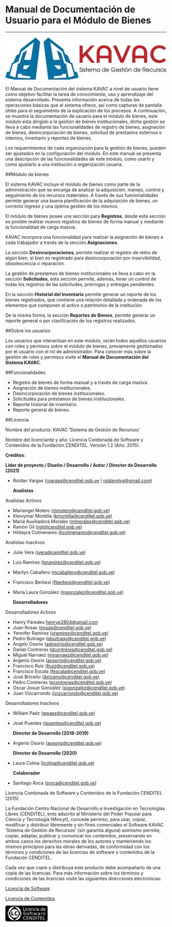 # Manual de Documentación de Usuario para el Módulo de Bienes
*************************************************************

![Screenshot](img/logokavac.png#imagen)

El Manual de Documentación del sistema KAVAC a nivel de usuario tiene como objetivo facilitar la tarea de conocimiento, uso y aprendizaje del sistema desarrollado. Presenta información acerca de todas las operaciones básicas que el sistema ofrece, así como capturas de pantalla útiles para el seguimiento de la explicación de los procesos. A continuación, se muestra la documentación de usuario para el módulo de bienes, este módulo esta dirigido a la gestión de bienes institucionales, dicha gestión se lleva a cabo mediante las funcionalidades de registro de bienes, asignación de bienes,  desincorporación de bienes, solicitud de prestamos externos o internos, inventario y reportes de bienes.

Los requerimientos de cada organización para la gestión de bienes, pueden ser ajustados en  la configuración del módulo.  En este manual se presenta una descripción de las funcionalidades de este módulo, como usarlo y como ajustarlo a una institución u organización usuaria.


##Módulo de bienes

El sistema KAVAC incluye el módulo de bienes como parte de la administración que se encarga de analizar la adquisición, manejo, control y seguimiento de los recursos materiales. A través de sus funcionalidades permite generar una buena planificación de la adquisición de bienes, un correcto ingreso y una óptima gestión de los mismos.

El módulo de bienes posee una sección para **Registros**, desde esta sección es posible realizar nuevos registros de bienes de forma manual y mediante la funcionaldiad de carga masiva.

KAVAC incorpora una funcionalidad para realizar la asignación de bienes a cada trabajador a través de la sección **Asignaciones**.

La sección **Desincorporaciones**, permite realizar el registro de retiro de algún bien, el bien es registrado para desincorporación por inservibilidad, obsolescencia o reparación.

La gestión de prestamos de bienes institucionales se lleva a cabo en la sección **Solicitudes**, esta sección permite, además, tener un control de todas los registros de las solicitudes, prórrogas y entregas pendientes.

En la sección **Historial del Inventario** permite generar un reporte de los bienes registrados, que contiene una relación detallada y ordenada de los elementos que componen el activo o patrimonio de la institución.

De la misma forma, la sección **Reportes de Bienes**,  permite generar un reporte general o por clasificación  de los registros realizados.

##Sobre los usuarios


Los usuarios que interactúan en este módulo, serán todos aquellos usuarios con roles y permisos sobre el módulo de bienes, previamente gestionados por el usuario con el rol de administrador. Para conocer más sobre la gestión de roles y permisos visite el **Manual de Documentación del Sistema KAVAC**.


##Funcionalidades

- Registro de bienes de forma manual y a través de carga masiva.
- Asignación de bienes institucionales.
- Desincorporación de bienes institucionales.
- Solicitudes para préstamos de bienes institucionales.
- Reporte historial de inventario.
- Reporte general de bienes.


##Licencia

Nombre del producto: KAVAC ‘Sistema de Gestión de Recursos’

   Nombre del licenciante y año: Licencia Combinada de Software y Contenidos de la Fundación CENDITEL. Versión 1.2 (Año: 2015).

   **Créditos**:

   **Líder de proyecto / Diseño / Desarrollo / Autor / Director de Desarrollo (2021)**

- Roldan Vargas (rvargas@cenditel.gob.ve | roldandvg@gmail.com)

   **Analistas**

Analistas Activos

- Mariangel Molero (mmolero@cenditel.gob.ve)
- Kleivymar Montilla (kmontilla@cenditel.gob.ve)
- María Auxiliadora Morales (mmorales@cenditel.gob.ve)
- Ramón Gil (rgil@cenditel.gob.ve)
- Hildayra Colmenares (hcolmenares@cenditel.gob.ve)

 Analistas Inactivos

- Julie Vera (jvera@cenditel.gob.ve)
- Luis Ramírez (lgramirez@cenditel.gob.ve)
- Marilyn Caballero (mcaballero@cenditel.gob.ve)
- Francisco Berbesi (fberbesi@cenditel.gob.ve)
- María Laura González (mgonzalez@cenditel.gob.ve)


   **Desarrolladores**

Desarrolladores Activos

- Henry Paredes <henryp2804@gmail.com>
- Juan Rosas (jrosas@cenditel.gob.ve)
- Yennifer Ramírez (yramirez@cenditel.gob.ve)
- Pedro Buitrago (pbuitrago@cenditel.gob.ve)
- Angelo Osorio (adosorio@cenditel.gob.ve)
- Daniel Contreras (dcontreras@cenditel.gob.ve)
- Miguel Narváez (mnarvaez@cenditel.gob.ve)
- Argenis Osorio (aosorio@cenditel.gob.ve)
- Francisco Ruiz (fruiz@cenditel.gob.ve)
- Francisco Escala (fescala@cenditel.gob.ve)
- José Briceño (jbriceno@cenditel.gob.ve)
- Pedro Contreras (pcontreras@cenditel.gob.ve)
- Oscar Josue González (ojgonzalez@cenditel.gob.ve)
- Juan Vizcarrondo (jvizcarrondo@cenditel.gob.ve)

Desarrolladores Inactivos

- William Paéz (wpaez@cenditel.gob.ve)
- José Puentes (jpuentes@cenditel.gob.ve)

   **Director de Desarrollo (2018-2019)**

- Argenis Osorio (aosorio@cenditel.gob.ve)

   **Director de Desarrollo (2020)**

- Laura Colina (lcolina@cenditel.gob.ve)

   **Colaborador**

- Santiago Roca (sroca@cenditel.gob.ve)


Licencia Combinada de Software y Contenidos de la Fundación CENDITEL (2015)


La Fundación Centro Nacional de Desarrollo e Investigación en Tecnologías Libres (CENDITEL), ente adscrito al Ministerio del Poder Popular para  Ciencia y Tecnología (Mincyt), concede permiso, para usar, copiar, modificar y distribuir libremente y sin fines comerciales el Software KAVAC ‘Sistema de Gestión de Recursos’ (sin garantía alguna) asimismo permite, copiar, adaptar, publicar y comunicar los contenidos, preservando en ambos casos los derechos morales de los autores y manteniendo los mismos principios para las obras derivadas, de conformidad con los términos y condiciones de las licencias de software y contenidos de la Fundación CENDITEL.


Cada vez que copie y distribuya este producto debe acompañarlo de una copia de las licencias. Para más información sobre los términos y condiciones de las licencias visite las siguientes direcciones electrónicas:


[Licencia de Software](http://conocimientolibre.cenditel.gob.ve/licencia-de-software-v-1-3/)

[Licencia de Contenidos](http://conocimientolibre.cenditel.gob.ve/licencias/)

![Screenshot](img/licencia.png)






